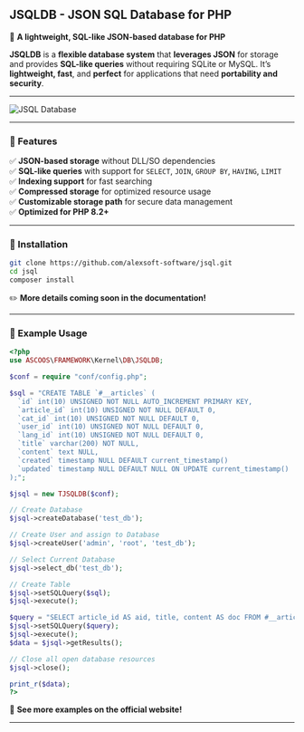 ## **JSQLDB - JSON SQL Database for PHP**

📌 **A lightweight, SQL-like JSON-based database for PHP**  

**JSQLDB** is a **flexible database system** that **leverages JSON** for storage and provides **SQL-like queries** without requiring SQLite or MySQL. It’s **lightweight, fast**, and **perfect** for applications that need **portability and security**.

---

![JSQL Database](https://s.ascoos.com/images/jsql/1741878688351.jpg)

---

### **🚀 Features**

✅ **JSON-based storage** without DLL/SO dependencies  
✅ **SQL-like queries** with support for `SELECT`, `JOIN`, `GROUP BY`, `HAVING`, `LIMIT`  
✅ **Indexing support** for fast searching  
✅ **Compressed storage** for optimized resource usage  
✅ **Customizable storage path** for secure data management  
✅ **Optimized for PHP 8.2+**  

---

### **📌 Installation**

```bash
git clone https://github.com/alexsoft-software/jsql.git
cd jsql
composer install
```

✏️ **More details coming soon in the documentation!**

---

### **📌 Example Usage**

```php
<?php
use ASCOOS\FRAMEWORK\Kernel\DB\JSQLDB;

$conf = require "conf/config.php";

$sql = "CREATE TABLE `#__articles` (
  `id` int(10) UNSIGNED NOT NULL AUTO_INCREMENT PRIMARY KEY,
  `article_id` int(10) UNSIGNED NOT NULL DEFAULT 0,
  `cat_id` int(10) UNSIGNED NOT NULL DEFAULT 0,
  `user_id` int(10) UNSIGNED NOT NULL DEFAULT 0,
  `lang_id` int(10) UNSIGNED NOT NULL DEFAULT 0,
  `title` varchar(200) NOT NULL,
  `content` text NULL,
  `created` timestamp NULL DEFAULT current_timestamp()
  `updated` timestamp NULL DEFAULT NULL ON UPDATE current_timestamp()  
);";

$jsql = new TJSQLDB($conf);

// Create Database
$jsql->createDatabase('test_db');

// Create User and assign to Database
$jsql->createUser('admin', 'root', 'test_db');

// Select Current Database
$jsql->select_db('test_db');

// Create Table
$jsql->setSQLQuery($sql);
$jsql->execute();

$query = "SELECT article_id AS aid, title, content AS doc FROM #__articles WHERE user_id = ".$my->id." AND lang_id = 1 ORDER BY created DESC LIMIT 10";
$jsql->setSQLQuery($query);
$jsql->execute();
$data = $jsql->getResults();

// Close all open database resources
$jsql->close();

print_r($data);
?>
```
📌 **See more examples on the official website!**  

---

